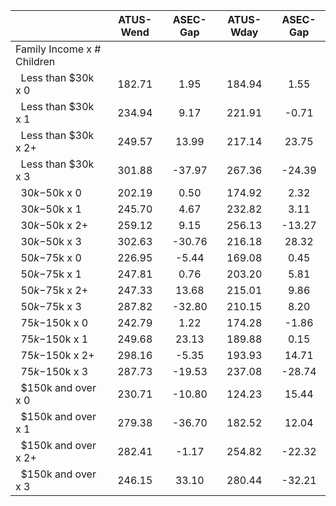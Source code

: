 
|                      |    ATUS-Wend |     ASEC-Gap |    ATUS-Wday |     ASEC-Gap |
| -------------------- | :----------: | :----------: | :----------: | :----------: |
| Family Income x # Children |              |              |              |              |
| &nbsp;&nbsp;Less than $30k x 0 |       182.71 |         1.95 |       184.94 |         1.55 |
| &nbsp;&nbsp;Less than $30k x 1 |       234.94 |         9.17 |       221.91 |        -0.71 |
| &nbsp;&nbsp;Less than $30k x 2+ |       249.57 |        13.99 |       217.14 |        23.75 |
| &nbsp;&nbsp;Less than $30k x 3 |       301.88 |       -37.97 |       267.36 |       -24.39 |
| &nbsp;&nbsp;$30k-$50k x 0 |       202.19 |         0.50 |       174.92 |         2.32 |
| &nbsp;&nbsp;$30k-$50k x 1 |       245.70 |         4.67 |       232.82 |         3.11 |
| &nbsp;&nbsp;$30k-$50k x 2+ |       259.12 |         9.15 |       256.13 |       -13.27 |
| &nbsp;&nbsp;$30k-$50k x 3 |       302.63 |       -30.76 |       216.18 |        28.32 |
| &nbsp;&nbsp;$50k-$75k x 0 |       226.95 |        -5.44 |       169.08 |         0.45 |
| &nbsp;&nbsp;$50k-$75k x 1 |       247.81 |         0.76 |       203.20 |         5.81 |
| &nbsp;&nbsp;$50k-$75k x 2+ |       247.33 |        13.68 |       215.01 |         9.86 |
| &nbsp;&nbsp;$50k-$75k x 3 |       287.82 |       -32.80 |       210.15 |         8.20 |
| &nbsp;&nbsp;$75k-$150k x 0 |       242.79 |         1.22 |       174.28 |        -1.86 |
| &nbsp;&nbsp;$75k-$150k x 1 |       249.68 |        23.13 |       189.88 |         0.15 |
| &nbsp;&nbsp;$75k-$150k x 2+ |       298.16 |        -5.35 |       193.93 |        14.71 |
| &nbsp;&nbsp;$75k-$150k x 3 |       287.73 |       -19.53 |       237.08 |       -28.74 |
| &nbsp;&nbsp;$150k and over x 0 |       230.71 |       -10.80 |       124.23 |        15.44 |
| &nbsp;&nbsp;$150k and over x 1 |       279.38 |       -36.70 |       182.52 |        12.04 |
| &nbsp;&nbsp;$150k and over x 2+ |       282.41 |        -1.17 |       254.82 |       -22.32 |
| &nbsp;&nbsp;$150k and over x 3 |       246.15 |        33.10 |       280.44 |       -32.21 |

